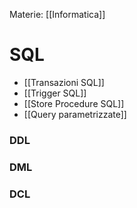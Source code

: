 Materie: [[Informatica]]

# SQL
- [[Transazioni SQL]]
- [[Trigger SQL]]
- [[Store Procedure SQL]]
- [[Query parametrizzate]]
### DDL
### DML
### DCL